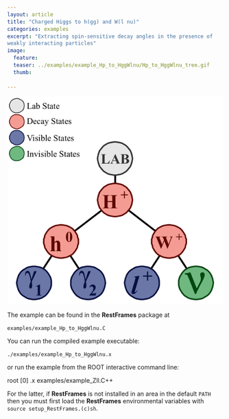 ```yaml
---
layout: article
title: "Charged Higgs to h(gg) and W(l nu)"
categories: examples
excerpt: "Extracting spin-sensitive decay angles in the presence of
weakly interacting particles"
image:
  feature:
  teaser: ../examples/example_Hp_to_HggWlnu/Hp_to_HggWlnu_tree.gif
  thumb:

---
```


![default](/examples/example_Hp_to_HggWlnu/Hp_to_HggWlnu_tree.gif)

The example can be found in the **RestFrames** package at

    examples/example_Hp_to_HggWlnu.C

You can run the compiled example executable:

    ./examples/example_Hp_to_HggWlnu.x

or run the example from the ROOT interactive command line:

   root [0] .x examples/example_Zll.C++

For the latter, if **RestFrames** is not installed in an area in the default `PATH` then you must first load the **RestFrames** environmental variables with `source setup_RestFrames.(c)sh`.
